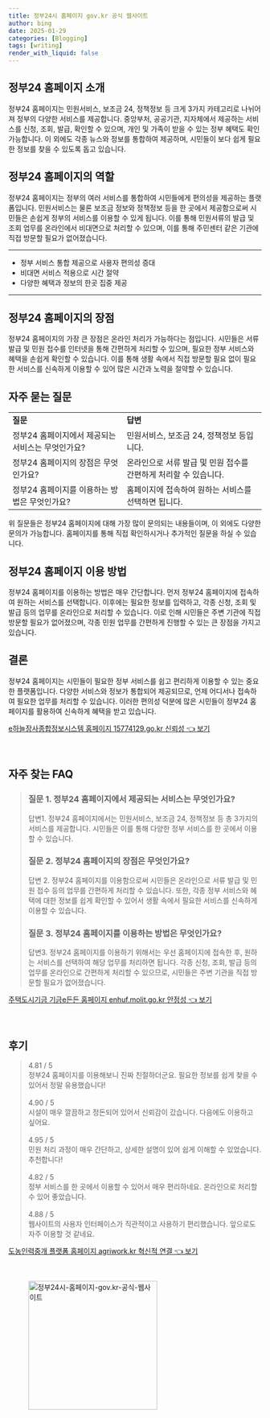```yaml
---
title: 정부24시 홈페이지 gov.kr 공식 웹사이트
author: bing
date: 2025-01-29
categories: [Blogging]
tags: [writing]
render_with_liquid: false
---
```



<h2 id='정부24홈페이지소개'>정부24 홈페이지 소개</h2>

<p>정부24 홈페이지는 민원서비스, 보조금 24, 정책정보 등 크게 3가지 카테고리로 나뉘어져 정부의 다양한 서비스를 제공합니다. 중앙부처, 공공기관, 지자체에서 제공하는 서비스를 신청, 조회, 발급, 확인할 수 있으며, 개인 및 가족이 받을 수 있는 정부 혜택도 확인 가능합니다. 이 외에도 각종 뉴스와 정보를 통합하여 제공하며, 시민들이 보다 쉽게 필요한 정보를 찾을 수 있도록 돕고 있습니다.</p>

<h2 id='정부24홈페이지역할'>정부24 홈페이지의 역할</h2>

<p>정부24 홈페이지는 정부의 여러 서비스를 통합하여 시민들에게 편의성을 제공하는 플랫폼입니다. 민원서비스는 물론 보조금 정보와 정책정보 등을 한 곳에서 제공함으로써 시민들은 손쉽게 정부의 서비스를 이용할 수 있게 됩니다. 이를 통해 민원서류의 발급 및 조회 업무를 온라인에서 비대면으로 처리할 수 있으며, 이를 통해 주민센터 같은 기관에 직접 방문할 필요가 없어졌습니다.</p>

<hr />

<ul>
    <li>정부 서비스 통합 제공으로 사용자 편의성 증대</li>
    <li>비대면 서비스 적용으로 시간 절약</li>
    <li>다양한 혜택과 정보의 한곳 집중 제공</li>
</ul>

<hr />

<h2 id='정부24홈페이지장점'>정부24 홈페이지의 장점</h2>

<p>정부24 홈페이지의 가장 큰 장점은 온라인 처리가 가능하다는 점입니다. 시민들은 서류 발급 및 민원 접수를 인터넷을 통해 간편하게 처리할 수 있으며, 필요한 정부 서비스와 혜택을 손쉽게 확인할 수 있습니다. 이를 통해 생활 속에서 직접 방문할 필요 없이 필요한 서비스를 신속하게 이용할 수 있어 많은 시간과 노력을 절약할 수 있습니다.</p>

<h2 id='자주묻는질문'>자주 묻는 질문</h2>

<table>
    <tr>
        <td><b>질문</b></td>
        <td><b>답변</b></td>
    </tr>
    <tr>
        <td>정부24 홈페이지에서 제공되는 서비스는 무엇인가요?</td>
        <td>민원서비스, 보조금 24, 정책정보 등입니다.</td>
    </tr>
    <tr>
        <td>정부24 홈페이지의 장점은 무엇인가요?</td>
        <td>온라인으로 서류 발급 및 민원 접수를 간편하게 처리할 수 있습니다.</td>
    </tr>
    <tr>
        <td>정부24 홈페이지를 이용하는 방법은 무엇인가요?</td>
        <td>홈페이지에 접속하여 원하는 서비스를 선택하면 됩니다.</td>
    </tr>
</table>

<p>위 질문들은 정부24 홈페이지에 대해 가장 많이 문의되는 내용들이며, 이 외에도 다양한 문의가 가능합니다. 홈페이지를 통해 직접 확인하시거나 추가적인 질문을 하실 수 있습니다.</p>

<h2 id='홈페이지이용방법'>정부24 홈페이지 이용 방법</h2>

<p>정부24 홈페이지를 이용하는 방법은 매우 간단합니다. 먼저 정부24 홈페이지에 접속하여 원하는 서비스를 선택합니다. 이후에는 필요한 정보를 입력하고, 각종 신청, 조회 및 발급 등의 업무를 온라인으로 처리할 수 있습니다. 이로 인해 시민들은 주변 기관에 직접 방문할 필요가 없어졌으며, 각종 민원 업무를 간편하게 진행할 수 있는 큰 장점을 가지고 있습니다.</p>

<h2 id='결론'>결론</h2>

<p>정부24 홈페이지는 시민들이 필요한 정부 서비스를 쉽고 편리하게 이용할 수 있는 중요한 플랫폼입니다. 다양한 서비스와 정보가 통합되어 제공되므로, 언제 어디서나 접속하여 필요한 업무를 처리할 수 있습니다. 이러한 편의성 덕분에 많은 시민들이 정부24 홈페이지를 활용하여 신속하게 혜택을 받고 있습니다.</p>


<p><a class="click-button" title="e하늘장사종합정보시스템 홈페이지 15774129.go.kr 신뢰성" href="https://somered.github.io/posts/e%ED%95%98%EB%8A%98%EC%9E%A5%EC%82%AC%EC%A2%85%ED%95%A9%EC%A0%95%EB%B3%B4%EC%8B%9C%EC%8A%A4%ED%85%9C-%ED%99%88%ED%8E%98%EC%9D%B4%EC%A7%80-15774129.go.kr-%EC%8B%A0%EB%A2%B0%EC%84%B1/" rel="dofollow">e하늘장사종합정보시스템 홈페이지 15774129.go.kr 신뢰성 👈 보기</a></p><br>
<h2 id='자주_찾는_FAQ'>자주 찾는 FAQ</h2>
<div itemscope="" itemtype="https://schema.org/FAQPage"> 
<blockquote> 
<div itemscope="" itemprop="mainEntity" itemtype="https://schema.org/Question"> 
<h3 itemprop="name">질문 1. 정부24 홈페이지에서 제공되는 서비스는 무엇인가요?</h3> 
<div itemscope="" itemprop="acceptedAnswer" itemtype="https://schema.org/Answer"> 
<span itemprop="text"> 
<p>답변1. 정부24 홈페이지에서는 민원서비스, 보조금 24, 정책정보 등 총 3가지의 서비스를 제공합니다. 시민들은 이를 통해 다양한 정부 서비스를 한 곳에서 이용할 수 있습니다.</p> 
</span> 
</div> 
</div> 
<div itemscope="" itemprop="mainEntity" itemtype="https://schema.org/Question"> 
<h3 itemprop="name">질문 2. 정부24 홈페이지의 장점은 무엇인가요?</h3> 
<div itemscope="" itemprop="acceptedAnswer" itemtype="https://schema.org/Answer"> 
<span itemprop="text"> 
<p>답변 2. 정부24 홈페이지를 이용함으로써 시민들은 온라인으로 서류 발급 및 민원 접수 등의 업무를 간편하게 처리할 수 있습니다. 또한, 각종 정부 서비스와 혜택에 대한 정보를 쉽게 확인할 수 있어서 생활 속에서 필요한 서비스를 신속하게 이용할 수 있습니다.</p> 
</span> 
</div> 
</div> 
<div itemscope="" itemprop="mainEntity" itemtype="https://schema.org/Question"> 
<h3 itemprop="name">질문 3. 정부24 홈페이지를 이용하는 방법은 무엇인가요?</h3> 
<div itemscope="" itemprop="acceptedAnswer" itemtype="https://schema.org/Answer"> 
<span itemprop="text"> 
<p>답변3. 정부24 홈페이지를 이용하기 위해서는 우선 홈페이지에 접속한 후, 원하는 서비스를 선택하여 해당 업무를 처리하면 됩니다. 각종 신청, 조회, 발급 등의 업무를 온라인으로 간편하게 처리할 수 있으므로, 시민들은 주변 기관을 직접 방문할 필요가 없어졌습니다.</p> 
</span> 
</div> 
</div> 
</blockquote> 
</div>
<p><a class="click-button" title="주택도시기금 기금e든든 홈페이지 enhuf.molit.go.kr 안정성" href="https://somered.github.io/posts/%EC%A3%BC%ED%83%9D%EB%8F%84%EC%8B%9C%EA%B8%B0%EA%B8%88-%EA%B8%B0%EA%B8%88e%EB%93%A0%EB%93%A0-%ED%99%88%ED%8E%98%EC%9D%B4%EC%A7%80-enhuf.molit.go.kr-%EC%95%88%EC%A0%95%EC%84%B1/" rel="dofollow">주택도시기금 기금e든든 홈페이지 enhuf.molit.go.kr 안정성 👈 보기</a></p><br>
<h2 id='후기'>후기</h2>
<div itemscope itemtype="https://schema.org/Product">
  <blockquote>
  <div itemprop="review" itemscope itemtype="https://schema.org/Review">
      <div itemprop="reviewRating" itemscope itemtype="https://schema.org/Rating"> <span itemprop="ratingValue">4.81</span> / <span itemprop="bestRating">5</span> </div>
      <span itemprop="reviewBody">정부24 홈페이지를 이용해보니 진짜 친절하더군요. 필요한 정보를 쉽게 찾을 수 있어서 정말 유용했습니다!</span>
  </div>
  <br>
  <div itemprop="review" itemscope itemtype="https://schema.org/Review">
      <div itemprop="reviewRating" itemscope itemtype="https://schema.org/Rating"> <span itemprop="ratingValue">4.90</span> / <span itemprop="bestRating">5</span> </div>
      <span itemprop="reviewBody">시설이 매우 깔끔하고 정돈되어 있어서 신뢰감이 갔습니다. 다음에도 이용하고 싶어요.</span>
  </div>
  <br>
  <div itemprop="review" itemscope itemtype="https://schema.org/Review">
      <div itemprop="reviewRating" itemscope itemtype="https://schema.org/Rating"> <span itemprop="ratingValue">4.95</span> / <span itemprop="bestRating">5</span> </div>
      <span itemprop="reviewBody">민원 처리 과정이 매우 간단하고, 상세한 설명이 있어 쉽게 이해할 수 있었습니다. 추천합니다!</span>
  </div>
  <br>
  <div itemprop="review" itemscope itemtype="https://schema.org/Review">
      <div itemprop="reviewRating" itemscope itemtype="https://schema.org/Rating"> <span itemprop="ratingValue">4.82</span> / <span itemprop="bestRating">5</span> </div>
      <span itemprop="reviewBody">정부 서비스를 한 곳에서 이용할 수 있어서 매우 편리하네요. 온라인으로 처리할 수 있어 좋았습니다.</span>
  </div>
  <br>
  <div itemprop="review" itemscope itemtype="https://schema.org/Review">
      <div itemprop="reviewRating" itemscope itemtype="https://schema.org/Rating"> <span itemprop="ratingValue">4.88</span> / <span itemprop="bestRating">5</span> </div>
      <span itemprop="reviewBody">웹사이트의 사용자 인터페이스가 직관적이고 사용하기 편리했습니다. 앞으로도 자주 이용할 것 같네요.</span>
  </div>
  </blockquote>
</div>
<p><a class="click-button" title="도농인력중개 플랫폼 홈페이지 agriwork.kr 혁신적 연결" href="https://somered.github.io/posts/%EB%8F%84%EB%86%8D%EC%9D%B8%EB%A0%A5%EC%A4%91%EA%B0%9C-%ED%94%8C%EB%9E%AB%ED%8F%BC-%ED%99%88%ED%8E%98%EC%9D%B4%EC%A7%80-agriwork.kr-%ED%98%81%EC%8B%A0%EC%A0%81-%EC%97%B0%EA%B2%B0/" rel="dofollow">도농인력중개 플랫폼 홈페이지 agriwork.kr 혁신적 연결 👈 보기</a></p><br>
<figure class="image"><img src="https://somered.github.io/assets/img/thumbnail/정부24시-홈페이지-gov.kr-공식-웹사이트.webp" alt="정부24시-홈페이지-gov.kr-공식-웹사이트" width="256" height="256"></figure>